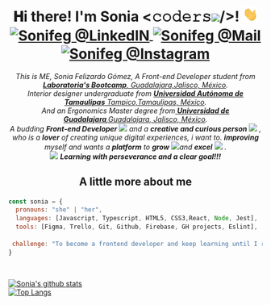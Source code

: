 <h1 align="center">𝐇i there! I'm Sonia <𝚌𝚘𝚍𝚎𝚛𝚜<img src="https://github.com/TheDudeThatCode/TheDudeThatCode/blob/master/Assets/Earth.gif" width="24px">/>! <img src="https://raw.githubusercontent.com/ABSphreak/ABSphreak/master/gifs/Hi.gif" width="30px">
<br>
<a href="https://www.linkedin.com/in/sonia-felizardo-gomez">
  <img align="center" alt="Sonifeg @LinkedIN" width="22px" src="https://cdn.jsdelivr.net/npm/simple-icons@v3/icons/linkedin.svg" />
</a>
  <a href="mailto:ldisfeg@gmail.com">
  <img align="center" alt="Sonifeg @Mail" width="22px" src="https://cdn.jsdelivr.net/npm/simple-icons@v3/icons/gmail.svg" />
</a>
<a href="https://www.instagram.com/sonifeg">
  <img align="center" alt="Sonifeg @Instagram" width="22px" src="https://cdn.jsdelivr.net/npm/simple-icons@v3/icons/instagram.svg" />
</a>
</h1>

<p align="center">
  <em>
    This is ME, Sonia Felizardo Gómez, A Front-end Developer student from <a href="https://www.laboratoria.la/"> <b>Laboratoria's Bootcamp</b>, Guadalajara,Jalisco, México</a>.<br>
    Interior designer undergraduate from <a href="https://www.uat.edu.mx/SitePages/principal.aspx"> <b>Universidad Autónoma de Tamaulipas</b> Tampico,Tamaulipas, México</a>.<br>
    And an Ergonomics Master degree from<a href="https://www.udg.mx"> <b>Universidad de Guadalajara</b>,Guadalajara, Jalisco, México</a>.<br>
 A budding <b>Front-end Developer</b> <img src="https://github.com/TheDudeThatCode/TheDudeThatCode/blob/master/Assets/Developer.gif" width="30px"> and a <b>creative and curious person</b>&nbsp;<img src="https://github.com/TheDudeThatCode/TheDudeThatCode/blob/master/Assets/Designer.gif" width="36px">&nbsp,<br>who is a <b>lover</b>
    of creating unique digital experiences, i want to. <b>improving</b> myself and wants a <b>platform</b> to 
    <b>grow</b> <img src="https://github.com/TheDudeThatCode/TheDudeThatCode/blob/master/Assets/Rocket.gif" width="18px">and 
    <b>excel</b> <img src="https://github.com/TheDudeThatCode/TheDudeThatCode/blob/master/Assets/Medal.gif" width="20px">&nbsp.
  </em> 
  <br>
  <img src="https://media.giphy.com/media/VgCDAzcKvsR6OM0uWg/giphy.gif" width="50" /> <b><i>Learning with perseverance and a clear goal!!!</i></b> 
</p>

<h2 align="center"> A little more about me</h2>

```javascript
const sonia = {
  pronouns: "she" | "her",
  languages: [Javascript, Typescript, HTML5, CSS3,React, Node, Jest],
  tools: [Figma, Trello, Git, Github, Firebase, GH projects, Eslint],

 challenge: "To become a frontend developer and keep learning until I reach senior level."
}
```
<br>

[![Sonia's github stats](https://github-readme-stats.vercel.app/api?username=sonifeg&show_icons=true&theme=radical)](https://github.com/sonifeg)
<br>
[![Top Langs](https://github-readme-stats.vercel.app/api/top-langs/?username=sonifeg&layout=compact&theme=radical&langs_count=6)](https://github.com/anuraghazra/github-readme-stats)



